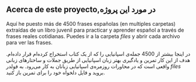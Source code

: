 ## Acerca de este proyecto,در مورد این پروژه

Aquí he puesto más de 4500 frases españolas (en multiples carpetas) extraídas de un libro juvenil para
practicar y aprender español a través de frases reales cotidianas. Puedes ir a la carpeta 
*files* y abrir cada archivo para ver las frases.

در اینجا بیشتر از 4500 جمله‌ی اسپانیایی را که از یک کتاب استخراج کرده‌ام قرار داده‌ام. هدف از این کار تمرین و یادگیری بهتر زبان اسپانیایی از طریق جملات
 و ساختارهای زبانی واقعی است که در محاورات روزمره‌ی اسپانیایی زبانان به کار می‌رود. به فولدر *files* بروید و فایل دلخواه خود را برای تمرین باز کنید.

